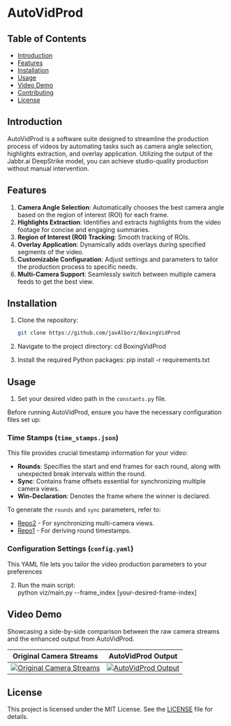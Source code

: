 # AutoVidProd

## Table of Contents
- [Introduction](#introduction)
- [Features](#features)
- [Installation](#installation)
- [Usage](#usage)
- [Video Demo](#video-demo)
- [Contributing](#contributing)
- [License](#license)

## Introduction
AutoVidProd is a software suite designed to streamline the production process of videos by automating tasks such as camera angle selection, highlights extraction, and overlay application. Utilizing the output of the Jabbr.ai DeepStrike model, you can achieve studio-quality production without manual intervention.

## Features
1. **Camera Angle Selection**: Automatically chooses the best camera angle based on the region of interest (ROI) for each frame.
2. **Highlights Extraction**: Identifies and extracts highlights from the video footage for concise and engaging summaries.
3. **Region of Interest (ROI) Tracking**: Smooth tracking of ROIs.
4. **Overlay Application**: Dynamically adds overlays during specified segments of the video.
5. **Customizable Configuration**: Adjust settings and parameters to tailor the production process to specific needs.
6. **Multi-Camera Support**: Seamlessly switch between multiple camera feeds to get the best view.


## Installation

1. Clone the repository:
   ```bash
   git clone https://github.com/javAlborz/BoxingVidProd

2. Navigate to the project directory:
    cd BoxingVidProd

3. Install the required Python packages:
    pip install -r requirements.txt

## Usage
1. Set your desired video path in the `constants.py` file.

Before running AutoVidProd, ensure you have the necessary configuration files set up:

### Time Stamps (`time_stamps.json`)

This file provides crucial timestamp information for your video:

- **Rounds**: Specifies the start and end frames for each round, along with unexpected break intervals within the round.
- **Sync**: Contains frame offsets essential for synchronizing multiple camera views.
- **Win-Declaration**: Denotes the frame where the winner is declared.

To generate the `rounds` and `sync` parameters, refer to:
- [Repo2](https://github.com/javAlborz/MultiVidSynch) - For synchronizing multi-camera views.
- [Repo1](https://github.com/javAlborz/RoundBreakDetector) - For deriving round timestamps.


### Configuration Settings (`config.yaml`)

This YAML file lets you tailor the video production parameters to your preferences


2. Run the main script:    
    python viz/main.py --frame_index [your-desired-frame-index]


## Video Demo

Showcasing a side-by-side comparison between the raw camera streams and the enhanced output from AutoVidProd.

| Original Camera Streams | AutoVidProd Output |
|:-----------------------:|:------------------:|
| [![Original Camera Streams](http://img.youtube.com/vi/XWQKIbC_E2Q/0.jpg)](https://www.youtube.com/watch?v=XWQKIbC_E2Q "Original Camera Streams") | [![AutoVidProd Output](http://img.youtube.com/vi/knAk3Bfg11Y/0.jpg)](http://www.youtube.com/watch?v=knAk3Bfg11Y "AutoVidProd Output") |





## License
This project is licensed under the MIT License. See the [LICENSE](LICENSE) file for details.
